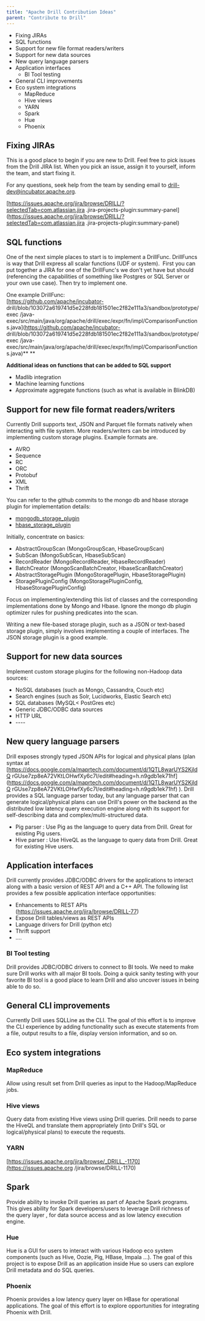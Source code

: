 ```yaml
---
title: "Apache Drill Contribution Ideas"
parent: "Contribute to Drill"
---
```

  * Fixing JIRAs
  * SQL functions 
  * Support for new file format readers/writers
  * Support for new data sources
  * New query language parsers
  * Application interfaces
    * BI Tool testing
  * General CLI improvements 
  * Eco system integrations
    * MapReduce
    * Hive views
    * YARN
    * Spark
    * Hue
    * Phoenix

## Fixing JIRAs

This is a good place to begin if you are new to Drill. Feel free to pick
issues from the Drill JIRA list. When you pick an issue, assign it to
yourself, inform the team, and start fixing it.

For any questions, seek help from the team by sending email to [drill-
dev@incubator.apache.org](mailto:drill-dev@incubator.apache.org).

[https://issues.apache.org/jira/browse/DRILL/?selectedTab=com.atlassian.jira
.jira-projects-plugin:summary-panel](https://issues.apache.org/jira/browse/DRILL/?selectedTab=com.atlassian.jira
.jira-projects-plugin:summary-panel)

## SQL functions

One of the next simple places to start is to implement a DrillFunc. DrillFuncs
is way that Drill express all scalar functions (UDF or system).  First you can
put together a JIRA for one of the DrillFunc's we don't yet have but should
(referencing the capabilities of something like Postgres or SQL Server or your
own use case). Then try to implement one.

One example DrillFunc:  
[https://github.com/apache/incubator-
drill/blob/103072a619741d5e228fdb181501ec2f82e111a3/sandbox/prototype/exec
/java-exec/src/main/java/org/apache/drill/exec/expr/fn/impl/ComparisonFunction
s.java](https://github.com/apache/incubator-
drill/blob/103072a619741d5e228fdb181501ec2f82e111a3/sandbox/prototype/exec
/java-exec/src/main/java/org/apache/drill/exec/expr/fn/impl/ComparisonFunction
s.java)** **

**Additional ideas on functions that can be added to SQL support**

  * Madlib integration
  * Machine learning functions
  * Approximate aggregate functions (such as what is available in BlinkDB)

## Support for new file format readers/writers

Currently Drill supports text, JSON and Parquet file formats natively when
interacting with file system. More readers/writers can be introduced by
implementing custom storage plugins. Example formats are.

  * AVRO
  * Sequence
  * RC
  * ORC
  * Protobuf
  * XML
  * Thrift

You can refer to the github commits to the mongo db and hbase storage plugin for implementation details: 

* [mongodb_storage_plugin](https://github.com/apache/drill/commit/2ca9c907bff639e08a561eac32e0acab3a0b3304)
* [hbase_storage_plugin](https://github.com/apache/drill/commit/3651182141b963e24ee48db0530ec3d3b8b6841a)

Initially, concentrate on basics:

* AbstractGroupScan (MongoGroupScan, HbaseGroupScan)  
* SubScan (MongoSubScan, HbaseSubScan)  
* RecordReader (MongoRecordReader, HbaseRecordReader)  
* BatchCreator (MongoScanBatchCreator, HbaseScanBatchCreator)  
* AbstractStoragePlugin (MongoStoragePlugin, HbaseStoragePlugin)  
* StoragePluginConfig (MongoStoragePluginConfig, HbaseStoragePluginConfig)

Focus on implementing/extending this list of classes and the corresponding implementations done by Mongo and Hbase. Ignore the mongo db plugin optimizer rules for pushing predicates into the scan.

Writing a new file-based storage plugin, such as a JSON or text-based storage plugin, simply involves implementing a couple of interfaces. The JSON storage plugin is a good example. 

## Support for new data sources

Implement custom storage plugins for the following non-Hadoop data sources:

  * NoSQL databases (such as Mongo, Cassandra, Couch etc)
  * Search engines (such as Solr, Lucidworks, Elastic Search etc)
  * SQL databases (MySQL< PostGres etc)
  * Generic JDBC/ODBC data sources
  * HTTP URL
  * \----

## New query language parsers

Drill exposes strongly typed JSON APIs for logical and physical plans (plan
syntax at [https://docs.google.com/a/maprtech.com/document/d/1QTL8warUYS2KjldQ
rGUse7zp8eA72VKtLOHwfXy6c7I/edit#heading=h.n9gdb1ek71hf](https://docs.google.com/a/maprtech.com/document/d/1QTL8warUYS2KjldQ
rGUse7zp8eA72VKtLOHwfXy6c7I/edit#heading=h.n9gdb1ek71hf) ). Drill provides a
SQL language parser today, but any language parser that can generate
logical/physical plans can use Drill's power on the backend as the distributed
low latency query execution engine along with its support for self-describing
data and complex/multi-structured data.

  * Pig parser : Use Pig as the language to query data from Drill. Great for existing Pig users.
  * Hive parser : Use HiveQL as the language to query data from Drill. Great for existing Hive users.

## Application interfaces

Drill currently provides JDBC/ODBC drivers for the applications to interact
along with a basic version of REST API and a C++ API. The following list
provides a few possible application interface opportunities:

  * Enhancements to REST APIs (<https://issues.apache.org/jira/browse/DRILL-77>)
  * Expose Drill tables/views as REST APIs
  * Language drivers for Drill (python etc)
  * Thrift support
  * ....

### BI Tool testing

Drill provides JDBC/ODBC drivers to connect to BI tools. We need to make sure
Drill works with all major BI tools. Doing a quick sanity testing with your
favorite BI tool is a good place to learn Drill and also uncover issues in
being able to do so.

## General CLI improvements

Currently Drill uses SQLLine as the CLI. The goal of this effort is to improve
the CLI experience by adding functionality such as execute statements from a
file, output results to a file, display version information, and so on.

## Eco system integrations

### MapReduce

Allow using result set from Drill queries as input to the Hadoop/MapReduce
jobs.

### Hive views

Query data from existing Hive views using Drill queries. Drill needs to parse
the HiveQL and translate them appropriately (into Drill's SQL or
logical/physical plans) to execute the requests.

### YARN

[https://issues.apache.org/jira/browse/_DRILL_-1170](https://issues.apache.org
/jira/browse/DRILL-1170)

## Spark

Provide ability to invoke Drill queries as part of Apache Spark programs. This
gives ability for Spark developers/users to leverage Drill richness of the
query layer , for data source access and as low latency execution engine.

### Hue

Hue is a GUI for users to interact with various Hadoop eco system components
(such as Hive, Oozie, Pig, HBase, Impala ...). The goal of this project is to
expose Drill as an application inside Hue so users can explore Drill metadata
and do SQL queries.

### Phoenix

Phoenix provides a low latency query layer on HBase for operational
applications. The goal of this effort is to explore opportunities for
integrating Phoenix with Drill.

